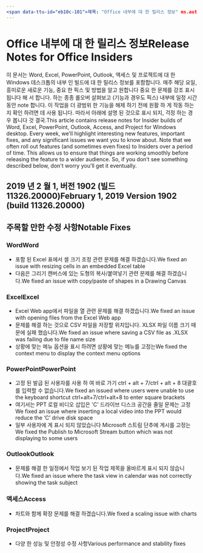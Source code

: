 ```yaml
---
<span data-ttu-id="eb10c-101">제목: "Office 내부에 대 한 릴리스 정보" ms.author: andrewmo 작성자: mikho 관리자: andrewmo ms.date: 1/28/2019 ms.audience: Win32 Fast ms.topic: ms.service 참조: o 365 proplus localization_priority: 중요 한 ms.collection: RelNotes_ProPlus 설명: "제공 내부 빠른 대상 그룹의 주요 새 기능, 수정 또는 알려진된 문제는 최신 목록 사용 하 여</span><span class="sxs-lookup"><span data-stu-id="eb10c-101">title: "Release Notes for Office Insiders" ms.author: andrewmo author: mikho manager: andrewmo ms.date: 1/28/2019 ms.audience: Win32 Fast ms.topic: reference ms.service: o365-proplus- localization_priority: Critical ms.collection: RelNotes_ProPlus description: "Provides Insiders Fast audience with the latest list of key new features, fixes or known issues</span></span>
---
```


# <a name="release-notes-for-office-insiders"></a><span data-ttu-id="eb10c-102">Office 내부에 대 한 릴리스 정보</span><span class="sxs-lookup"><span data-stu-id="eb10c-102">Release Notes for Office Insiders</span></span>

<span data-ttu-id="eb10c-p101">이 문서는 Word, Excel, PowerPoint, Outlook, 액세스 및 프로젝트에 대 한 Windows 데스크톱의 내부 인 빌드에 대 한 릴리스 정보를 포함합니다. 매주 해당 요일, 흥미로운 새로운 기능, 중요 한 픽스 및 방법을 알고 원합니다 중요 한 문제를 강조 표시 됩니다 해 서 합니다. 하는 종종 롤오버 살펴보고 (기능과 경우도 픽스) 내부에 일정 시간 동안 note 합니다. 이 작업을 더 광범위 한 기능을 해제 하기 전에 원활 하 게 작동 하는지 확인 하려면 데 사용 됩니다. 따라서 아래에 설명 된 것으로 표시 되지, 걱정 하는 경우 봅니다 것 결국.</span><span class="sxs-lookup"><span data-stu-id="eb10c-p101">This article contains release notes for Insider builds of Word, Excel, PowerPoint, Outlook, Access, and Project for Windows desktop. Every week, we’ll highlight interesting new features, important fixes, and any significant issues we want you to know about. Note that we often roll out features (and sometimes even fixes) to Insiders over a period of time. This allows us to ensure that things are working smoothly before releasing the feature to a wider audience. So, if you don’t see something described below, don't worry you'll get it eventually.</span></span>  

## <a name="february-1-2019-version-1902-build-1132620000"></a><span data-ttu-id="eb10c-108">2019 년 2 월 1, 버전 1902 (빌드 11326.20000)</span><span class="sxs-lookup"><span data-stu-id="eb10c-108">February 1, 2019 Version 1902 (build 11326.20000)</span></span>


## <a name="notable-fixes"></a><span data-ttu-id="eb10c-109">주목할 만한 수정 사항</span><span class="sxs-lookup"><span data-stu-id="eb10c-109">Notable Fixes</span></span>

### <a name="word"></a><span data-ttu-id="eb10c-110">Word</span><span class="sxs-lookup"><span data-stu-id="eb10c-110">Word</span></span> 
- <span data-ttu-id="eb10c-111">포함 된 Excel 표에서 셀 크기 조정 관련 문제를 해결 하겠습니다.</span><span class="sxs-lookup"><span data-stu-id="eb10c-111">We fixed an issue with resizing cells in an embedded Excel table</span></span>
- <span data-ttu-id="eb10c-112">다음은 그리기 캔버스에 있는 도형의 복사/붙여넣기 관련 문제를 해결 하겠습니다.</span><span class="sxs-lookup"><span data-stu-id="eb10c-112">We fixed an issue with copy/paste of shapes in a Drawing Canvas</span></span>

### <a name="excel"></a><span data-ttu-id="eb10c-113">Excel</span><span class="sxs-lookup"><span data-stu-id="eb10c-113">Excel</span></span>
- <span data-ttu-id="eb10c-114">Excel Web app에서 파일을 열 관련 문제를 해결 하겠습니다.</span><span class="sxs-lookup"><span data-stu-id="eb10c-114">We fixed an issue with opening files from the Excel Web app</span></span>
- <span data-ttu-id="eb10c-115">문제를 해결 하는 것으로 CSV 파일을 저장할 위치입니다. XLSX 파일 이름 크기 때문에 실패 했습니다.</span><span class="sxs-lookup"><span data-stu-id="eb10c-115">We fixed an issue where saving a CSV file as .XLSX was failing due to file name size</span></span>
- <span data-ttu-id="eb10c-116">상황에 맞는 메뉴 옵션을 표시 하려면 상황에 맞는 메뉴를 고정는</span><span class="sxs-lookup"><span data-stu-id="eb10c-116">We fixed the context menu to display the context menu options</span></span>

### <a name="powerpoint"></a><span data-ttu-id="eb10c-117">PowerPoint</span><span class="sxs-lookup"><span data-stu-id="eb10c-117">PowerPoint</span></span>
- <span data-ttu-id="eb10c-118">고정 된 발급 된 사용자를 사용 하 여 바로 가기 ctrl + alt + 7/ctrl + alt + 8 대괄호를 입력할 수 없습니다.</span><span class="sxs-lookup"><span data-stu-id="eb10c-118">We fixed an issued where users were unable to use the keyboard shortcut ctrl+alt+7/ctrl+alt+8 to enter square brackets</span></span>
- <span data-ttu-id="eb10c-119">여기서는 PPT 로컬 비디오 삽입은 'C' 드라이브 디스크 공간을 줄일 문제는 고정</span><span class="sxs-lookup"><span data-stu-id="eb10c-119">We fixed an issue where inserting a local video into the PPT would reduce the ‘C’ drive disk space</span></span>
- <span data-ttu-id="eb10c-120">일부 사용자에 게 표시 되지 않았습니다 Microsoft 스트림 단추에 게시를 고정는</span><span class="sxs-lookup"><span data-stu-id="eb10c-120">We fixed the Publish to Microsoft Stream button which was not displaying to some users</span></span>

### <a name="outlook"></a><span data-ttu-id="eb10c-121">Outlook</span><span class="sxs-lookup"><span data-stu-id="eb10c-121">Outlook</span></span>
- <span data-ttu-id="eb10c-122">문제를 해결 한 일정에서 작업 보기 된 작업 제목을 올바르게 표시 되지 않습니다.</span><span class="sxs-lookup"><span data-stu-id="eb10c-122">We fixed an issue where the task view in calendar was  not correctly showing the task subject</span></span>

### <a name="access"></a><span data-ttu-id="eb10c-123">액세스</span><span class="sxs-lookup"><span data-stu-id="eb10c-123">Access</span></span>
- <span data-ttu-id="eb10c-124">차트와 함께 확장 문제를 해결 하겠습니다.</span><span class="sxs-lookup"><span data-stu-id="eb10c-124">We fixed a scaling issue with charts</span></span>

### <a name="project"></a><span data-ttu-id="eb10c-125">Project</span><span class="sxs-lookup"><span data-stu-id="eb10c-125">Project</span></span>
- <span data-ttu-id="eb10c-126">다양 한 성능 및 안정성 수정 사항</span><span class="sxs-lookup"><span data-stu-id="eb10c-126">Various performance and stability fixes</span></span>
